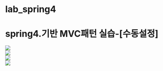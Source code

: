 # lab_spring4

<h1>spring4.기반 MVC패턴 실습-[수동설정]</h1>
<img src="https://raw.githubusercontent.com/slalom0914/lab_spring4/main/images/injection1.gif">
<br/>
<img src="https://raw.githubusercontent.com/slalom0914/lab_spring4/main/images/injection2.gif">
<br/>
<img src="https://raw.githubusercontent.com/slalom0914/lab_spring4/main/images/naming1.gif">
<br/>
<img src="https://raw.githubusercontent.com/slalom0914/lab_spring4/main/images/aop1.gif">

